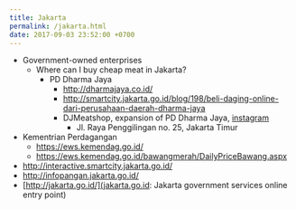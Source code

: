 ```yaml
---
title: Jakarta
permalink: /jakarta.html
date: 2017-09-03 23:52:00 +0700
---
```


- Government-owned enterprises
    - Where can I buy cheap meat in Jakarta?
        - PD Dharma Jaya
            - http://dharmajaya.co.id/
            - http://smartcity.jakarta.go.id/blog/198/beli-daging-online-dari-perusahaan-daerah-dharma-jaya
            - DJMeatshop, expansion of PD Dharma Jaya, [instagram](https://www.instagram.com/djmeatshop/)
                - Jl. Raya Penggilingan no. 25, Jakarta Timur
- Kementrian Perdagangan
    - https://ews.kemendag.go.id/
    - https://ews.kemendag.go.id/bawangmerah/DailyPriceBawang.aspx
- http://interactive.smartcity.jakarta.go.id/
- http://infopangan.jakarta.go.id/
- [http://jakarta.go.id/](jakarta.go.id: Jakarta government services online entry point)
